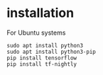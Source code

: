 # installation
For Ubuntu systems
```
sudo apt install python3
sudo apt install python3-pip
pip install tensorflow
pip install tf-nightly
```